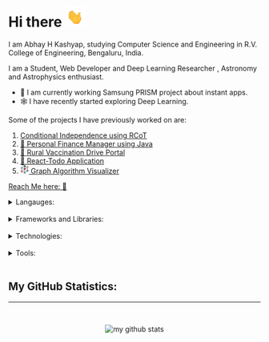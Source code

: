 # Hi there <img src="wave.gif" alt="drawing" width="40"/>

I am Abhay H Kashyap, studying Computer Science and Engineering in R.V. College of Engineering, Bengaluru, India.

I am a Student, Web Developer and Deep Learning Researcher , Astronomy and Astrophysics enthusiast.

- 📱 I am currently working Samsung PRISM project about instant apps.
- 🕸 I have recently started exploring Deep Learning.

Some of the projects I have previously worked on are:
1. [Conditional Independence using RCoT](https://github.com/mayank-agarwal-ln/RCoT)
2. [💸 Personal Finance Manager using Java](https://github.com/abhayhk2001/Personal-Finance-JavaFX)
3. [💉 Rural Vaccination Drive Portal](https://github.com/abhayhk2001/DTL)
4. [📝 React-Todo Application](https://taskcompleted-react.netlify.app/)
5. [<img src="./assets/icons/network.svg" alt="drawing" width="17"/> Graph Algorithm Visualizer](https://graphviz.netlify.app/)


[Reach Me here: 📮](https://www.linkedin.com/in/abhay-h-kashyap/)


<details>
<summary>Langauges:</summary>
<hr>&ensp;
    <img src="assets/icons/javascript.png" alt="JavaScript Logo" height="35px"/> &ensp;
    <img src="assets/icons/c++.png" alt="C++ Logo" height="35px"/> &ensp;
    <img src="assets/icons/python.png" alt="Python Logo" height="35px"/> &ensp;
    <img src="assets/icons/c.png" alt="C Logo" height="35px"/> &ensp;
    <img src="assets/icons/java.png" alt="Java Logo" height="35px"/> &ensp;
    <img src="assets/icons/dartlang.png" alt="Dart Logo" height="35px"/> &ensp;
</details>
<br>

<details>
<summary>Frameworks and Libraries:</summary>
<hr>&ensp;
    <img src="assets/icons/react.png" alt="React Logo" height="35px"/> &ensp;
    <img src="assets/icons/flutter.png" alt="Flutter Logo" height="35px"/> &ensp;
    <img src="assets/icons/tf.png" alt="Tensorflow Logo" height="35px"/> &ensp;
    <img src="assets/icons/django.svg" alt="Django Logo" height="33px"/> &ensp;
    <img src="assets/icons/solr.png" alt="Solr Logo" height="35px"/> &ensp;
    <img src="assets/icons/vue.png" alt="Vue Logo" height="35px"/> &ensp;
    <img src="assets/icons/pytorch.png" alt="Pytorch Logo" height="35px"/> &ensp;
    <img src="assets/icons/typescript.png" alt="TypeScript Logo" height="35px"/> &ensp;
</details>
<br>

<details>
<summary>Technologies:</summary>
<hr>&ensp;
    <img src="assets/icons/docker.png" alt="Docker Logo" height="35px"/> &ensp;
    <img src="assets/icons/hpcc.jpeg" alt="HPCC Logo" height="35px"/> &ensp;
    <img src="assets/icons/kubernetes.png" alt="Kubernetes Logo" height="35px"/> &ensp;
    <img src="assets/icons/mongodb.png" alt="MongoDB Logo" height="35px"/> &ensp;
    <img src="assets/icons/mysql.png" alt="MySQL Logo" height="35px"/> &ensp;
    <img src="assets/icons/openssl.svg" alt="OpenSSL Logo" height="35px"/> &ensp;
    <img src="assets/icons/polygon.png" alt="Polygon Matic Logo" height="35px"/> &ensp;
    <img src="assets/icons/terraform.png" alt="terraform Logo" height="35px"/> &ensp;
</details>
<br>

<details>
<summary>Tools:</summary>
<hr>&ensp;
    <img src="assets/icons/git.png" alt="Git Logo" height="35px"/> &ensp;
    <img src="assets/icons/github.png" alt="GitHub Logo" height="35px"/> &ensp;
    <img src="assets/icons/vscode.png" alt="VSCode Logo" height="35px"/> &ensp;
</details>
<br>


## My GitHub Statistics: 
<hr>
<br>
<p align="center">
<img src="https://github-readme-stats.vercel.app/api?username=abhayhk2001&show_icons=true&theme=merko" alt="my github stats" width="80%"/>
</p>
